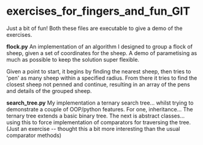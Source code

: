 # exercises_for_fingers_and_fun_GIT

Just a bit of fun! Both these files are executable to give a demo of the exercises.

**flock.py**
An implementation of an algorithm I designed to group a flock of 
sheep, given a set of coordinates for the sheep. A demo of
parametising as much as possible to keep the solution super
flexible.

Given a point to start, it begins by finding the nearest sheep, 
then tries to 'pen' as many sheep within a specified radius.
From there it tries to find the closest sheep not penned and
continue, resulting in an array of the pens and details of the
grouped sheep.

**search_tree.py**
My implementation a ternary search tree... whilst trying to
demonstrate a couple of OOP/python features. For one, inheritance...
The ternary tree extends a basic binary tree. The next is 
abstract classes... using this to force implementation of 
comparators for traversing the tree.
(Just an exercise -- thought this a bit more interesting than
the usual comparator methods)
